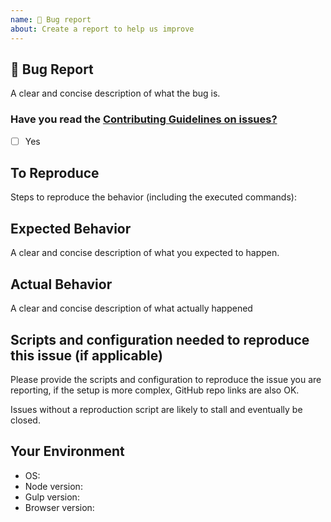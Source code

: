 ```yaml
---
name: 🐛 Bug report
about: Create a report to help us improve
---
```


## 🐛 Bug Report

A clear and concise description of what the bug is.

### Have you read the [Contributing Guidelines on issues?](https://github.com/saucelabs/sauce-docs/blob/master/CONTRIBUTING.MD#reporting-bugs)

- [ ] Yes

## To Reproduce

Steps to reproduce the behavior (including the executed commands):

## Expected Behavior

A clear and concise description of what you expected to happen.

## Actual Behavior

A clear and concise description of what actually happened

## Scripts and configuration needed to reproduce this issue (if applicable)

Please provide the scripts and configuration to reproduce the issue you
are reporting, if the setup is more complex, GitHub repo links are also OK.

Issues without a reproduction script are likely to stall and eventually be closed.

## Your Environment

* OS: <!-- Windows 10? OSX? -->
* Node version:
* Gulp version:
* Browser version:

